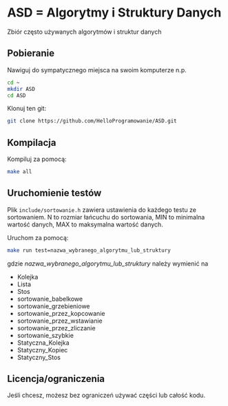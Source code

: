 # ASD = Algorytmy i Struktury Danych

Zbiór często używanych algorytmów i struktur danych

## Pobieranie

Nawiguj do sympatycznego miejsca na swoim komputerze n.p.
```bash
cd ~
mkdir ASD
cd ASD
```

Klonuj ten git:
```bash
git clone https://github.com/HelloProgramowanie/ASD.git
```

## Kompilacja
Kompiluj za pomocą:
```bash
make all
```

## Uruchomienie testów

Plik `include/sortowanie.h` zawiera ustawienia do każdego testu ze sortowaniem. N to rozmiar łańcuchu do sortowania, MIN to minimalna wartość danych, MAX to maksymalna wartość danych.

Uruchom za pomocą:
```bash
make run test=nazwa_wybranego_algorytmu_lub_struktury
```
gdzie *nazwa_wybranego_algorytmu_lub_struktury* należy wymienić na
* Kolejka
* Lista
* Stos
* sortowanie_babelkowe
* sortowanie_grzebieniowe
* sortowanie_przez_kopcowanie
* sortowanie_przez_wstawianie
* sortowanie_przez_zliczanie
* sortowanie_szybkie
* Statyczna_Kolejka
* Statyczny_Kopiec
* Statyczny_Stos

## Licencja/ograniczenia

Jeśli chcesz, możesz bez ograniczeń używać części lub całość kodu.
